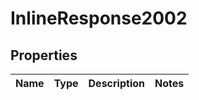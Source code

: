 # InlineResponse2002

## Properties
Name | Type | Description | Notes
------------ | ------------- | ------------- | -------------
